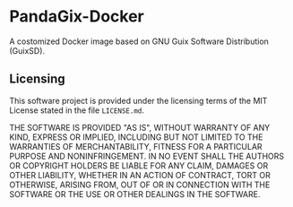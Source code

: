 PandaGix-Docker
==============

A costomized Docker image based on GNU Guix Software Distribution (GuixSD).


Licensing
---------

This software project is provided under the licensing terms of the
MIT License stated in the file ``LICENSE.md``.

THE SOFTWARE IS PROVIDED "AS IS", WITHOUT WARRANTY OF ANY KIND,
EXPRESS OR IMPLIED, INCLUDING BUT NOT LIMITED TO THE WARRANTIES OF
MERCHANTABILITY, FITNESS FOR A PARTICULAR PURPOSE AND
NONINFRINGEMENT. IN NO EVENT SHALL THE AUTHORS OR COPYRIGHT HOLDERS BE
LIABLE FOR ANY CLAIM, DAMAGES OR OTHER LIABILITY, WHETHER IN AN ACTION
OF CONTRACT, TORT OR OTHERWISE, ARISING FROM, OUT OF OR IN CONNECTION
WITH THE SOFTWARE OR THE USE OR OTHER DEALINGS IN THE SOFTWARE.
